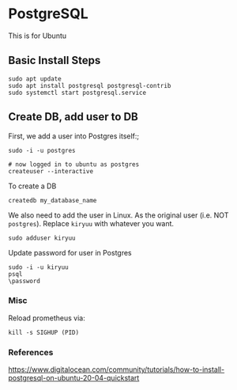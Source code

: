 # PostgreSQL

This is for Ubuntu

## Basic Install Steps

```
sudo apt update
sudo apt install postgresql postgresql-contrib
sudo systemctl start postgresql.service
```

## Create DB, add user to DB

First, we add a user into Postgres itself:;

```
sudo -i -u postgres

# now logged in to ubuntu as postgres
createuser --interactive
```

To create a DB

```
createdb my_database_name
```

We also need to add the user in Linux. As the original user (i.e. NOT `postgres`). Replace `kiryuu` with whatever you want.

```
sudo adduser kiryuu
```

Update password for user in Postgres

```
sudo -i -u kiryuu
psql
\password
```

### Misc

Reload prometheus via:

```
kill -s SIGHUP (PID)
```

### References

https://www.digitalocean.com/community/tutorials/how-to-install-postgresql-on-ubuntu-20-04-quickstart